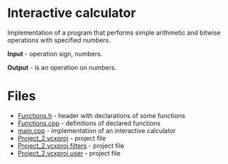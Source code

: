 # Interactive calculator

Implementation of a program that performs simple arithmetic and bitwise operations with specified numbers. 

**Input** - operation sign, numbers.

**Output** - is an operation on numbers.

# Files 

* [Functions.h](https://github.com/EjenY-Poltavchiny/CPLUS-practice/blob/main/Interactive%20calculator/Functions.h) - header with declarations of some functions
* [Functions.cpp](https://github.com/EjenY-Poltavchiny/CPLUS-practice/blob/main/Interactive%20calculator/Functions.cpp) - definitions of declared functions
* [main.cpp](https://github.com/EjenY-Poltavchiny/CPLUS-practice/blob/main/Interactive%20calculator/main.cpp) - implementation of an interactive calculator
* [Project_2.vcxproj](https://github.com/EjenY-Poltavchiny/CPLUS-practice/blob/main/Interactive%20calculator/Project_2.vcxproj) - project file
* [Project_2.vcxproj.filters](https://github.com/EjenY-Poltavchiny/CPLUS-practice/blob/main/Interactive%20calculator/Project_2.vcxproj.filters) - project file
* [Project_2.vcxproj.user](https://github.com/EjenY-Poltavchiny/CPLUS-practice/blob/main/Interactive%20calculator/Project_2.vcxproj.user) - project file
